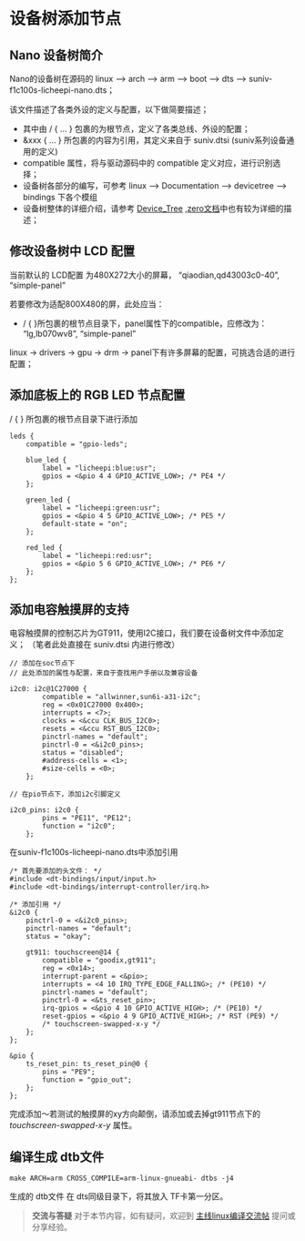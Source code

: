 设备树添加节点
==============

Nano 设备树简介
---------------

Nano的设备树在源码的
linux --\> arch --\> arm --\> boot --\> dts --\> suniv-f1c100s-licheepi-nano.dts；

该文件描述了各类外设的定义与配置，以下做简要描述；

-   其中由 / { ... } 包裹的为根节点，定义了各类总线、外设的配置；
-   &xxx { ... } 所包裹的内容为引用，其定义来自于 suniv.dtsi
    (suniv系列设备通用的定义)
-   compatible 属性，将与驱动源码中的 compatible
    定义对应，进行识别选择；
-   设备树各部分的编写，可参考
    linux --\> Documentation --\> devicetree --\> bindings 下各个模组
-   设备树整体的详细介绍，请参考 [Device\_Tree](https://elinux.org/Device_Tree_Reference) ,[zero文档](http://zero.lichee.pro/%E9%A9%B1%E5%8A%A8/Device_Tree_Intro.html)中也有较为详细的描述；

修改设备树中 LCD 配置
---------------------

当前默认的 LCD配置 为480X272大小的屏幕，
        “qiaodian,qd43003c0-40”, “simple-panel”

若要修改为适配800X480的屏，此处应当：
- / { }所包裹的根节点目录下，panel属性下的compatible，应修改为： 
    “lg,lb070wv8”, “simple-panel”

linux -> drivers -> gpu -> drm -> panel下有许多屏幕的配置，可挑选合适的进行配置；

添加底板上的 RGB LED 节点配置
-----------------------------

/ { } 所包裹的根节点目录下进行添加
```
leds {
    compatible = "gpio-leds";

    blue_led {
        label = "licheepi:blue:usr";
        gpios = <&pio 4 4 GPIO_ACTIVE_LOW>; /* PE4 */
    };

    green_led {
        label = "licheepi:green:usr";
        gpios = <&pio 4 5 GPIO_ACTIVE_LOW>; /* PE5 */
        default-state = "on";
    };

    red_led {
        label = "licheepi:red:usr";
        gpios = <&pio 5 6 GPIO_ACTIVE_LOW>; /* PE6 */
    };
};
```

添加电容触摸屏的支持
--------------------

电容触摸屏的控制芯片为GT911，使用I2C接口，我们要在设备树文件中添加定义；
（笔者此处直接在 suniv.dtsi 内进行修改）

``` 
// 添加在soc节点下
// 此处添加的属性与配置，来自于查找用户手册以及兼容设备

i2c0: i2c@1C27000 {
        compatible = "allwinner,sun6i-a31-i2c";
        reg = <0x01C27000 0x400>;
        interrupts = <7>;
        clocks = <&ccu CLK_BUS_I2C0>;
        resets = <&ccu RST_BUS_I2C0>;
        pinctrl-names = "default";
        pinctrl-0 = <&i2c0_pins>;
        status = "disabled";
        #address-cells = <1>;
        #size-cells = <0>;
    };

// 在pio节点下，添加i2c引脚定义

i2c0_pins: i2c0 {
        pins = "PE11", "PE12";
        function = "i2c0";
    };
```
在suniv-f1c100s-licheepi-nano.dts中添加引用
```
/* 首先要添加的头文件： */
#include <dt-bindings/input/input.h>
#include <dt-bindings/interrupt-controller/irq.h>

/* 添加引用 */
&i2c0 {
    pinctrl-0 = <&i2c0_pins>;
    pinctrl-names = "default";
    status = "okay";

    gt911: touchscreen@14 {
        compatible = "goodix,gt911";
        reg = <0x14>;
        interrupt-parent = <&pio>;
        interrupts = <4 10 IRQ_TYPE_EDGE_FALLING>; /* (PE10) */
        pinctrl-names = "default";
        pinctrl-0 = <&ts_reset_pin>;
        irq-gpios = <&pio 4 10 GPIO_ACTIVE_HIGH>; /* (PE10) */
        reset-gpios = <&pio 4 9 GPIO_ACTIVE_HIGH>; /* RST (PE9) */
        /* touchscreen-swapped-x-y */
    };
}; 

&pio {
    ts_reset_pin: ts_reset_pin@0 {
        pins = "PE9";
        function = "gpio_out";
    };
};
```

完成添加～若测试的触摸屏的xy方向颠倒，请添加或去掉gt911节点下的*touchscreen-swapped-x-y* 属性。

编译生成 dtb文件
----------------

    make ARCH=arm CROSS_COMPILE=arm-linux-gnueabi- dtbs -j4

生成的 dtb文件 在 dts同级目录下，将其放入 TF卡第一分区。

> **交流与答疑**
> 对于本节内容，如有疑问，欢迎到 [主线linux编译交流帖](http://bbs.lichee.pro/d/22-linux) 提问或分享经验。
